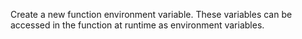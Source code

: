 Create a new function environment variable.
These variables can be accessed in the function at runtime as environment variables.
